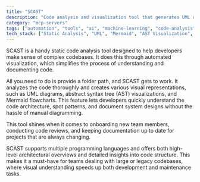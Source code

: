 ```yaml
---
title: "SCAST"
description: "Code analysis and visualization tool that generates UML diagrams, AST trees, and flowcharts from codebases."
category: "mcp-servers"
tags: ["automation", "tools", "ai", "machine-learning", "code-analysis", "visualization", "UML-diagrams", "AST"]
tech_stack: ["Static Analysis", "UML", "Mermaid", "AST Visualization", "Code Documentation", "Multi-language Support"]
---
```


SCAST is a handy static code analysis tool designed to help developers make sense of complex codebases. It does this through automated visualization, which simplifies the process of understanding and documenting code.

All you need to do is provide a folder path, and SCAST gets to work. It analyzes the code thoroughly and creates various visual representations, such as UML diagrams, abstract syntax tree (AST) visualizations, and Mermaid flowcharts. This feature lets developers quickly understand the code architecture, spot patterns, and document system designs without the hassle of manual diagramming.

This tool shines when it comes to onboarding new team members, conducting code reviews, and keeping documentation up to date for projects that are always changing.

SCAST supports multiple programming languages and offers both high-level architectural overviews and detailed insights into code structure. This makes it a must-have for teams dealing with large or legacy codebases, where visual understanding speeds up both development and maintenance tasks.